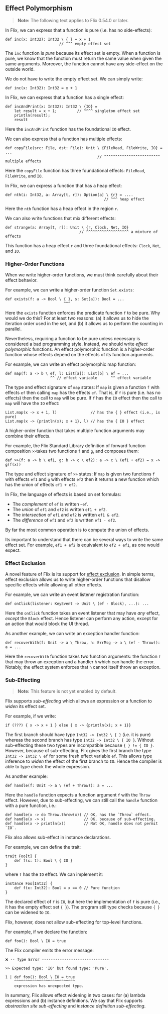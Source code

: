 ## Effect Polymorphism

> **Note:** The following text applies to Flix 0.54.0 or later.

In Flix, we can express that a function is pure (i.e. has no side-effects): 

```flix
def inc(x: Int32): Int32 \ { } = x + 1
                        // ^^^ empty effect set
```

The `inc` function is _pure_ because its effect set is empty. When a function is
pure, we know that the function must return the same value when given the same
arguments. Moreover, the function cannot have any side-effect on the outside
world. 

We do not have to write the empty effect set. We can simply write:

```flix
def inc(x: Int32): Int32 = x + 1
```

In Flix, we can express that a function has a single effect:

```flix
def incAndPrint(x: Int32): Int32 \ {IO} = 
    let result = x + 1;         // ^^^^ singleton effect set
    println(result);
    result
```


Here the `incAndPrint` function has the foundational `IO` effect. 

We can also express that a function has multiple effects:

```flix
def copyFile(src: File, dst: File): Unit \ {FileRead, FileWrite, IO} = ...
                                         // ^^^^^^^^^^^^^^^^^^^^^^^^^ multiple effects
```

Here the `copyFile` function has three foundational effects: `FileRead`,
`FileWrite`, and `IO`.

In Flix, we can express a function that has a heap effect:

```flix
def nth(i: Int32, a: Array[t, r]): Option[a] \ {r} = ....
                                            // ^^^ heap effect
```

Here the `nth` function has a heap effect in the region `r`.

We can also write functions that mix different effects:

```flix
def strange(a: Array[t, r]): Unit \ {r, Clock, Net, IO} 
                                 // ^^^^^^^^^^^^^^^^^^^ a mixture of effects
```

This function has a heap effect `r` and three foundational effects: `Clock`,
`Net`, and `IO`.

### Higher-Order Functions

When we write higher-order functions, we must think carefully about their effect behavior. 

For example, we can write a higher-order function `Set.exists`:

```flix
def exists(f: a -> Bool \ { }, s: Set[a]): Bool = ...
                          ^^^
```

Here the `exists` function enforces the predicate function `f` to be pure. Why
would we do this? For at least two reasons: (a) it allows us to hide the
iteration order used in the set, and (b) it allows us to perform the counting in
parallel. 

Nevertheless, requiring a function to be pure unless necessary is considered a
bad programming style. Instead, we should write _effect polymorphic_ functions.
An effect polymorphic function is a higher-order function whose effects depend
on the effects of its function arguments. 

For example, we can write an effect polymorphic map function:

```flix
def map(f: a -> b \ ef, l: List[a]): List[b] \ ef = ...
                    ^^ // effect variable      ^^ effect variable
```

The type and effect signature of `map` states: If `map` is given a function `f`
with effects `ef` then calling `map` has the effects `ef`. That is, if `f` is
pure (i.e. has no effects) then the call to `map` will be pure. If `f` has the
`IO` effect then the call to `map` will have the `IO` effect: 


```flix
List.map(x -> x + 1, l)               // has the { } effect (i.e., is pure)
List.map(x -> {println(x); x + 1}, l) // has the { IO } effect
```

A higher-order function that takes multiple function arguments may combine their
effects.

For example, the Flix Standard Library definition of forward function
composition `>>`takes two functions `f` and `g`, and composes them: 

```flix
def >>(f: a -> b \ ef1, g: b -> c \ ef2): a -> c \ (ef1 + ef2) = x -> g(f(x))
```

The type and effect signature of `>>` states: If `map` is given two functions
`f` with effects `ef1` and `g` with effects `ef2` then it returns a new function
which has the union of effects `ef1 + ef2`. 

In Flix, the language of effects is based on set formulas:

- The *complement* of `ef` is written `~ef`.
- The *union* of `ef1` and `ef2` is written `ef1 + ef2`.
- The *intersection* of `ef1` and `ef2` is written `ef1 & ef2`.
- The *difference* of `ef1` and `ef2` is written `ef1 - ef2`.

By far the most common operation is to compute the union of effects.

Its important to understand that there can be several ways to write the same
effect set. For example, `ef1 + ef2` is equivalent to `ef2 + ef1`, as one would
expect. 

### Effect Exclusion

A novel feature of Flix is its support for [effect
exclusion](https://dl.acm.org/doi/abs/10.1145/3607846). In simple terms, effect
exclusion allows us to write higher-order functions that disallow specific
effects while allowing all other effects. 

For example, we can write an event listener registration function: 

```flix
def onClick(listener: KeyEvent -> Unit \ (ef - Block), ...): ... 
```

Here the `onClick` function takes an event listener that may have _any_ effect,
_except_ the `Block` effect. Hence listener can perform any action, except for
an action that would block the UI thread.

As another example, we can write an exception handler function:

```flix
def recoverWith(f: Unit -> a \ Throw, h: ErrMsg -> a \ (ef - Throw)): a = ... 
```

Here the `recoverWith` function takes two function arguments: the function `f`
that may throw an exception and a handler `h` which can handle the error.
Notably, the effect system enforces that `h` cannot itself throw an exception.

### Sub-Effecting

> **Note:** This feature is not yet enabled by default.

Flix supports _sub-effecting_ which allows an expression or a function to
_widen_ its effect set. 

For example, if we write:

```flix
if (???) { x -> x + 1 } else { x -> {println(x); x + 1}}
```

The first branch should have type `Int32 -> Int32 \ { }` (i.e. it is pure)
whereas the second branch has type `Int32 -> Int32 \ { IO }`. Without
sub-effecting these two types are incompatible because `{ } != { IO }`. However,
because of sub-effecting, Flix gives the first branch the type `Int32 -> Int32 \
ef` for some fresh effect variable `ef`. This allows type inference to _widen_
the effect of the first branch to `IO`. Hence the compiler is able to type check
the whole expression. 

As another example:

```flix
def handle(f: Unit -> a \ (ef + Throw)): a = ...
```

Here the `handle` function expects a function argument `f` with the `Throw`
effect. However, due to sub-effecting, we can still call the `handle` function
with a pure function, i.e.:

```flix
def handle(x -> do Throw.throw(x)) // OK, has the `Throw` effect.
def handle(x -> x)                 // OK, because of sub-effecting.
def handle(x -> println(x))        // Not OK, handle does not permit `IO`.
```

Flix also allows sub-effect in instance declarations. 

For example, we can define the trait:

```flix
trait Foo[t] {
    def f(x: t): Bool \ { IO }
}
```

where `f` has the `IO` effect. We can implement it: 

```flix
instance Foo[Int32] {
    def f(x: Int32): Bool = x == 0 // Pure function
}
```

The declared effect of `f` is `IO`, but here the implementation of `f` is pure
(i.e., it has the empty effect set `{ }`). The program still type checks because
`{ }` can be widened to `IO`.

Flix, however, does not allow sub-effecting for top-level functions.

For example, if we declare the function:

```flix
def foo(): Bool \ IO = true
```

The Flix compiler emits the error message:

```
❌ -- Type Error ------------------------------

>> Expected type: 'IO' but found type: 'Pure'.

1 | def foo(): Bool \ IO = true
    ^^^^^^^^^^^^^^^^^^^^^^^^^^^
    expression has unexpected type.
```

In summary, Flix allows effect widening in two cases: for (a) lambda expressions
and (b) instance definitions. We say that Flix supports _abstraction site
sub-effecting_ and _instance definition sub-effecting_. 
